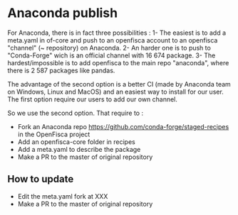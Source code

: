 # Anaconda publish

For Anaconda, there is in fact three possibilities :
1- The easiest is to add a meta.yaml in of-core and push to an openfisca account to an openfisca "channel" (~ repository) on Anaconda.
2- An harder one is to push to "Conda-Forge" wich is an official channel with 16 674 package.
3- The hardest/impossible is to add openfisca to the main repo "anaconda", where there is 2 587 packages like pandas.

The advantage of the second option is a better CI (made by Anaconda team on Windows, Linux and MacOS) and an easiest way to install for our user. The first option require our users to add our own channel.

So we use the second option.
That require to :
- Fork an Anaconda repo https://github.com/conda-forge/staged-recipes in the OpenFisca project
- Add an openfisca-core folder in recipes
- Add a meta.yaml to describe the package
- Make a PR to the master of original repository

## How to update
- Edit the meta.yaml fork at XXX
- Make a PR to the master of original repository
